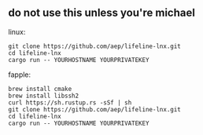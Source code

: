 do not use this unless you're michael
--------------------------------------



linux:

```
git clone https://github.com/aep/lifeline-lnx.git
cd lifeline-lnx
cargo run -- YOURHOSTNAME YOURPRIVATEKEY
```


fapple:

```
brew install cmake
brew install libssh2
curl https://sh.rustup.rs -sSf | sh
git clone https://github.com/aep/lifeline-lnx.git
cd lifeline-lnx
cargo run -- YOURHOSTNAME YOURPRIVATEKEY
```
